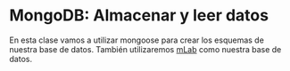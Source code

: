 # MongoDB: Almacenar y leer datos

En esta clase vamos a utilizar mongoose para crear los esquemas de nuestra base de datos. También utilizaremos [mLab](https://mlab.com/) como nuestra base de datos.
